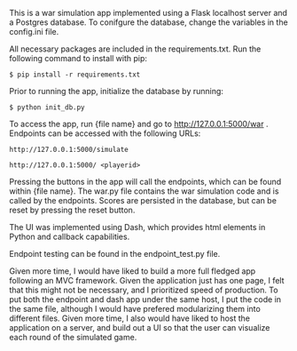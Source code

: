 
This is a war simulation app implemented using a Flask localhost server and a Postgres
database. To conifgure the database, change the variables in the config.ini file.

All necessary packages are included in the requirements.txt. Run the following
command to install with pip:

    $ pip install -r requirements.txt

Prior to running the app, initialize the database by running:

    $ python init_db.py

To access the app, run {file name} and go to http://127.0.0.1:5000/war .
Endpoints can be accessed with the following URLs:

    http://127.0.0.1:5000/simulate 
    
    http://127.0.0.1:5000/ <playerid> 

Pressing the buttons in the app will call the endpoints, which can be found
within {file name}. The war.py file contains the war simulation code and is 
called by the endpoints. Scores are persisted in the database, but can be reset
by pressing the reset button.

The UI was implemented using Dash, which provides html elements in Python and
callback capabilities. 

Endpoint testing can be found in the endpoint_test.py file.

Given more time, I would have liked to build a more full fledged app following
an MVC framework. Given the application just has one page, I felt that this 
might not be necessary, and I prioritized speed of production. To put both
the endpoint and dash app under the same host, I put the code in the same file,
although I would have prefered modularizing them into different files. Given
more time, I also would have liked to host the application on a server, and 
build out a UI so that the user can visualize each round of the simulated game.
